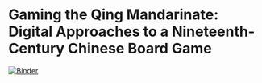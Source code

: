 # Gaming the Qing Mandarinate: Digital Approaches to a Nineteenth-Century Chinese Board Game

[![Binder](https://mybinder.org/badge_logo.svg)](https://mybinder.org/v2/gh/jdh-observer/boXXEPfnFTRe/main?filepath=article.ipynb)

